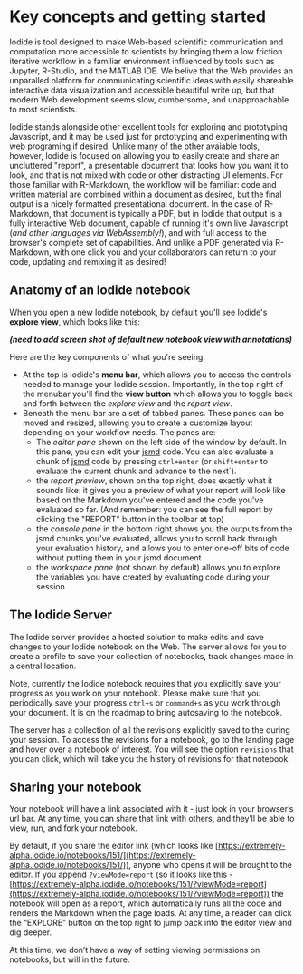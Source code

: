 # Key concepts and getting started

Iodide is tool designed to make Web-based scientific communication and computation more accessible to scientists by bringing them a low friction iterative workflow in a familiar environment influenced by tools such as Jupyter, R-Studio, and the MATLAB IDE. We belive that the Web provides an unparalled platform for communicating scientific ideas with easily shareable interactive data visualization and accessible beautiful write up, but that modern Web development seems slow, cumbersome, and unapproachable to most scientists.

Iodide stands alongside other excellent tools for exploring and prototyping Javascript, and it may be used just for prototyping and experimenting with web programing if desired. Unlike many of the other avaiable tools, however, Iodide is focused on allowing you to easily create and share an uncluttered "report", a presentable document that looks how _you_ want it to look, and that is not mixed with code or other distracting UI elements. For those familiar with R-Markdown, the workflow will be familiar: code and written material are combined within a document as desired, but the final output is a nicely formatted presentational document. In the case of R-Markdown, that document is typically a PDF, but in Iodide that output is a fully interactive Web document, capable of running it's own live Javascript (_and other languages via WebAssembly!_), and with full access to the browser's complete set of capabilities. And unlike a PDF generated via R-Markdown, with one click you and your collaborators can return to your code, updating and remixing it as desired!

## Anatomy of an Iodide notebook

When you open a new Iodide notebook, by default you'll see Iodide's __explore view__, which looks like this:

___(need to add screen shot of default new notebook view with annotations)___

Here are the key components of what you're seeing:

- At the top is Iodide's __menu bar__, which allows you to access the controls needed to manage your Iodide session. Importantly, in the top right of the menubar you'll find the __view button__ which allows you to toggle back and forth between the _explore view_ and the _report view_.
- Beneath the menu bar are a set of tabbed panes. These panes can be moved and resized, allowing you to create a customize layout depending on your workflow needs. The panes are:
    - The _editor pane_ shown on the left side of the window by default. In this pane, you can edit your [jsmd](jsmd.md) code. You can also evaluate a chunk of [jsmd](jsmd.md) code by pressing `ctrl+enter` (or `shift+enter` to evaluate the current chunk and advance to the next`).
    - the _report preview_, shown on the top right, does exactly what it sounds like: it gives you a preview of what your report will look like based on the Markdown you've entered and the code you've evaluated so far. (And remember: you can see the full report by clicking the "REPORT" button in the toolbar at top)
    - the _console pane_ in the bottom right shows you the outputs from the jsmd chunks you've evaluated, allows you to scroll back through your evaluation history, and allows you to enter one-off bits of code without putting them in your jsmd document
    - the _workspace pane_ (not shown by default) allows you to explore the variables you have created by evaluating code during your session


## The Iodide Server

The Iodide server provides a hosted solution to make edits and save changes to your Iodide notebook on the Web. The server allows for you to create a profile to save your collection of notebooks, track changes made in a central location.

Note, currently the Iodide notebook requires that you explicitly save your progress as you work on your notebook. Please make sure that you periodically save your progress `ctrl+s` or `command+s` as you work through your document. It is on the roadmap to bring autosaving to the notebook.

The server has a collection of all the revisions explicitly saved to the during your session. To access the revisions for a notebook, go to the landing page and hover over a notebook of interest. You will see the option `revisions` that you can click, which will take you the history of revisions for that notebook.


## Sharing your notebook

Your notebook will have a link associated with it - just look in your browser’s url bar. At any time, you can share that link with others, and they’ll be able to view, run, and fork your notebook.

By default, if you share the editor link (which looks like [https://extremely-alpha.iodide.io/notebooks/151/](https://extremely-alpha.iodide.io/notebooks/151/)), anyone who opens it will be brought to the editor. If you append `?viewMode=report` (so it looks like this - [https://extremely-alpha.iodide.io/notebooks/151/?viewMode=report](https://extremely-alpha.iodide.io/notebooks/151/?viewMode=report)) the notebook will open as a report, which automatically runs all the code and renders the Markdown when the page loads. At any time, a reader can click the “EXPLORE” button on the top right to jump back into the editor view and dig deeper.

At this time, we don’t have a way of setting viewing permissions on notebooks, but will in the future.



